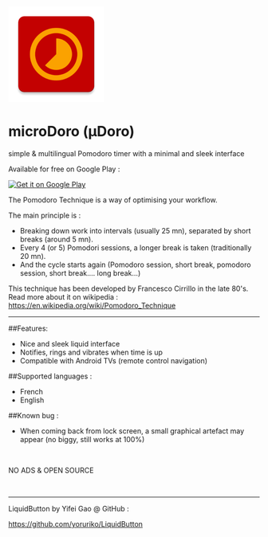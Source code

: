 ![GitHub Logo](/app/src/main/res/mipmap-xxxhdpi/ic_launcher.png)

# microDoro (µDoro)
simple &amp; multilingual Pomodoro timer with a minimal and sleek interface

Available for free on Google Play :

<a href='https://play.google.com/store/apps/details?id=net.biospherecorp.microdoro&utm_source=global_co&utm_medium=prtnr&utm_content=Mar2515&utm_campaign=PartBadge&pcampaignid=MKT-Other-global-all-co-prtnr-py-PartBadge-Mar2515-1'><img width='200px' alt='Get it on Google Play' src='https://play.google.com/intl/en_us/badges/images/generic/en_badge_web_generic.png'/></a>


The Pomodoro Technique is a way of optimising your workflow. 

The main principle is :

* Breaking down work into intervals (usually 25 mn), separated by short breaks (around 5 mn). 
* Every 4 (or 5) Pomodori sessions, a longer break is taken (traditionally 20 mn). 
* And the cycle starts again (Pomodoro session, short break, pomodoro session, short break.... long break...)

This technique has been developed by Francesco Cirrillo in the late 80's.
Read more about it on wikipedia : https://en.wikipedia.org/wiki/Pomodoro_Technique

---

##Features:

- Nice and sleek liquid interface
- Notifies, rings and vibrates when time is up
- Compatible with Android TVs (remote control navigation)


##Supported languages :

- French
- English


##Known bug :

- When coming back from lock screen, a small graphical artefact may appear (no biggy, still works at 100%)

<br/>

NO ADS & OPEN SOURCE

<br/>

---

LiquidButton by Yifei Gao @ GitHub :

https://github.com/yoruriko/LiquidButton
